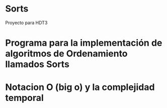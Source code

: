 # Sorts
Proyecto para HDT3
# Programa para la implementación de algoritmos de Ordenamiento llamados Sorts

# Notacion O (big o) y la complejidad temporal